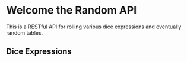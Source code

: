 Welcome the Random API
===============

This is a RESTful API for rolling various dice expressions and eventually random tables.

Dice Expressions
--------


